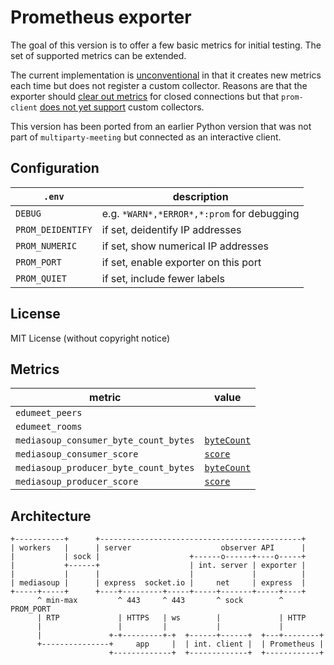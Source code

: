 # Prometheus exporter

The goal of this version is to offer a few basic metrics for
initial testing. The set of supported metrics can be extended.

The current implementation is
[unconventional](https://prometheus.io/docs/instrumenting/writing_exporters)
in that it creates new metrics each time but does not register a
custom collector. Reasons are that the exporter should
[clear out metrics](https://github.com/prometheus/client_python/issues/182)
for closed connections but that `prom-client`
[does not yet support](https://github.com/siimon/prom-client/issues/241)
custom collectors.

This version has been ported from an earlier Python version that was not part
of `multiparty-meeting` but connected as an interactive client.

## Configuration

| `.env` | description |
|--------|-------|
| `DEBUG` | e.g. `*WARN*,*ERROR*,*:prom` for debugging |
| `PROM_DEIDENTIFY` | if set, deidentify IP addresses |
| `PROM_NUMERIC` | if set, show numerical IP addresses |
| `PROM_PORT` | if set, enable exporter on this port |
| `PROM_QUIET` | if set, include fewer labels |

## License

MIT License (without copyright notice)

## Metrics

| metric | value |
|--------|-------|
| `edumeet_peers`| |
| `edumeet_rooms`| |
| `mediasoup_consumer_byte_count_bytes`| [`byteCount`](https://mediasoup.org/documentation/v3/mediasoup/rtc-statistics/#Consumer-Statistics) |
| `mediasoup_consumer_score`| [`score`](https://mediasoup.org/documentation/v3/mediasoup/rtc-statistics/#Consumer-Statistics) |
| `mediasoup_producer_byte_count_bytes`| [`byteCount`](https://mediasoup.org/documentation/v3/mediasoup/rtc-statistics/#Producer-Statistics) |
| `mediasoup_producer_score`| [`score`](https://mediasoup.org/documentation/v3/mediasoup/rtc-statistics/#Producer-Statistics) |

## Architecture

```
+-----------+      +---------------------------------------------+
| workers   |      | server                    observer API      |
|           | sock |                    +------o------+----o-----+
|           +------+                    | int. server | exporter |
|           |      |                    |             |          |
| mediasoup |      | express  socket.io |     net     | express  |
+-----+-----+      +----+---------+-----+-----+-------+-----+----+
      ^ min-max         ^ 443     ^ 443       ^ sock        ^ PROM_PORT
      | RTP             | HTTPS   | ws        |             | HTTP
      |                 |         |           |             |
      |               +-+---------+-+  +------+------+  +---+--------+
      +---------------+     app     |  | int. client |  | Prometheus |
                      +-------------+  +-------------+  +------------+
```
